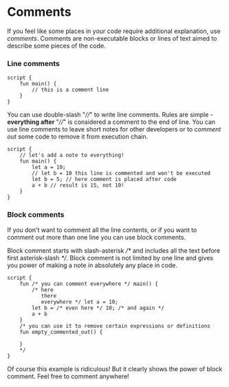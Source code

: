 # Comments

If you feel like some places in your code require additional explanation, use *comments*. Comments are non-executable blocks or lines of text aimed to describe some pieces of the code.

### Line comments

```Move
script {
    fun main() {
        // this is a comment line
    }
}
```

You can use double-slash "*//*" to write line comments. Rules are simple - **everything after** "*//*" is considered a comment to the end of line. You can use line comments to leave short notes for other developers or to *comment out* some code to remove it from execution chain.

```Move
script {
    // let's add a note to everything!
    fun main() {
        let a = 10;
        // let b = 10 this line is commented and won't be executed
        let b = 5; // here comment is placed after code
        a + b // result is 15, not 10!
    }
}
```

### Block comments

If you don't want to comment all the line contents, or if you want to comment out more than one line you can use block comments.

Block comment starts with slash-asterisk */\** and includes all the text before first asterisk-slash *\*/*. Block comment is not limited by one line and gives you power of making a note in absolutely any place in code.

```Move
script {
    fun /* you can comment everywhere */ main() {
        /* here
           there
           everywhere */ let a = 10;
        let b = /* even here */ 10; /* and again */
        a + b
    }
    /* you can use it to remove certain expressions or definitions
    fun empty_commented_out() {

    }
    */
}
```

Of course this example is ridiculous! But it clearly shows the power of block comment. Feel free to comment anywhere!
